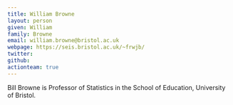 ```yaml
---
title: William Browne
layout: person
given: William
family: Browne
email: william.browne@bristol.ac.uk
webpage: https://seis.bristol.ac.uk/~frwjb/
twitter: 
github: 
actionteam: true
---
```


Bill Browne is Professor of Statistics in the School of Education, University of Bristol.
